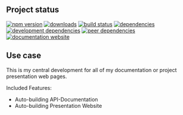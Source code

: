 <!-- #!/usr/bin/env markdown
-*- coding: utf-8 -*-
region header
Copyright Torben Sickert (info["~at~"]torben.website) 16.12.2012

License
-------

This library written by Torben Sickert stand under a creative commons naming
3.0 unported license. See https://creativecommons.org/licenses/by/3.0/deed.de
endregion -->

Project status
--------------

[![npm version](https://badge.fury.io/js/documentation-website.svg)](https://www.npmjs.com/package/documentation-website)
[![downloads](https://img.shields.io/npm/dy/documentation-website.svg)](https://www.npmjs.com/package/documentation-website)
[![build status](https://travis-ci.org/thaibault/documentationWebsite.svg?branch=master)](https://travis-ci.org/thaibault/documentationWebsite)
[![dependencies](https://img.shields.io/david/thaibault/documentation-website.svg)](https://david-dm.org/thaibault/documentation-website)
[![development dependencies](https://img.shields.io/david/dev/thaibault/documentation-website.svg)](https://david-dm.org/thaibault/documentation-website?type=dev)
[![peer dependencies](https://img.shields.io/david/peer/thaibault/documentation-website.svg)](https://david-dm.org/thaibault/documentation-website?type=peer)
[![documentation website](https://img.shields.io/website-up-down-green-red/https/www.npmjs.com/package/documentation-website.svg?label=documentation-website)](https://www.npmjs.com/package/documentation-website)

Use case
--------

This is my central development for all of my documentation or project
presentation web pages.

Included Features:

- Auto-building API-Documentation
- Auto-building Presentation Website

<!-- region vim modline
vim: set tabstop=4 shiftwidth=4 expandtab:
vim: foldmethod=marker foldmarker=region,endregion:
endregion -->

